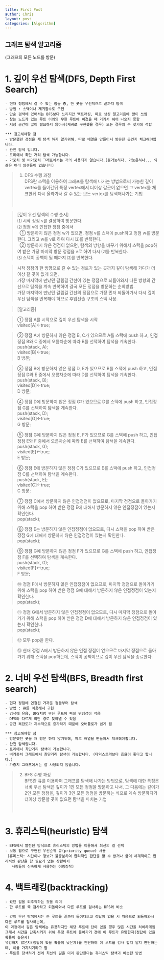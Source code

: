 ```yaml
---
title: First Post
author: Chris
layout: post
categories: [Algorithm]
---
```



## 그래프 탐색 알고리즘
(그래프의 모든 노드를 방문)

# 1. 깊이 우선 탐색(DFS, Depth First Search)
    - 현재 정점에서 갈 수 있는 점들 중, 한 곳을 우선적으로 끝까지 탐색
    - 방법 : 스택이나 재귀함수로 구현
    - 단순 검색에 있어서는 BFS보다 느리지만 백트래킹, 미로 생성 알고리즘에 많이 쓰임
    - 찾는 노드가 있는 루트 이외의 무한 루트에 빠졌을 때 거기서 헤어 나오지 못함
    - 저장 공간이 많이 필요하지 않아서(재귀로 구현했을 경우) 모든 경우의 수 찾기에 적합

    *** 참고해야할 점
    - 방문했던 정점을 재 탐색 하지 않기위해, 따로 배열을 만들어서 방문한 곳인지 체크해야합니다.
    - 완전 탐색 입니다.
    - 트리에서 최단 거리 탐색 가능합니다.
    - 가중치 및 비가중치 그래프에서는 거의 사용되지 않습니다.(불가능하다, 가능은하나... 와 같은 여러 의견들이 있습니다)

> 1) DFS 수행 과정  
DFS란 스택을 이용하여 그래프를 탐색해 나가는 방법으로써 가능한 깊이 vertex를 들어간뒤 특정 vertex에서 더이상 갈곳이 없으면 그 vertex를 체크한뒤 다시 올라가서 갈 수 있는 모든 vertex를 탐색해나가는 기법  <br><br>
<span class="image center"><img src="{{ 'assets/images/dfs_1.png' | relative_url }}" alt="" /></span>  

> [깊이 우선 탐색의 수행 순서]  
⑴ 시작 정점 v를 결정하여 방문한다.  
⑵ 정점 v에 인접한 정점 중에서  
&nbsp;&nbsp;① 방문하지 않은 정점 w가 있으면, 정점 v를 스택에 push하고 정점 w를 방문한다. 그리고 w를 v로 하여 다시 ⑵를 반복한다.  
&nbsp;&nbsp;② 방문하지 않은 정점이 없으면, 탐색의 방향을 바꾸기 위해서 스택을 pop하여 받은 가장 마지막 방문 정점을 v로 하여 다시 ⑵를 반복한다.  
⑶ 스택이 공백이 될 때까지 ⑵를 반복한다.  

> 시작 정점의 한 방향으로 갈 수 있는 경로가 있는 곳까지 깊이 탐색해 가다가 더 이상 갈 곳이 없게 되면,  
가장 마지막에 만났던 갈림길 간선이 있는 정점으로 되돌아와서 다른 방향의 간선으로 탐색을 계속 반복하여 결국 모든 정점을 방문하는 순회방법.  
가장 마지막에 만났던 갈림길 간선의 정점으로 가장 먼저 되돌아가서 다시 깊이 우선 탐색을 반복해야 하므로 후입선출 구조의 스택 사용.  

> [알고리즘]  
<span class="image center"><img src="{{ 'assets/images/dfs_2.png' | relative_url }}" alt="" /></span>  

> ① 정점 A를 시작으로 깊이 우선 탐색을 시작  
visited[A]←true;  
<span class="image center"><img src="{{ 'assets/images/dfs_3.png' | relative_url }}" alt="" /></span>  

> ② 정점 A에 방문하지 않은 정점 B, C가 있으므로 A를 스택에 push 하고, 인접정점 B와 C 중에서 오름차순에 따라 B를 선택하여 탐색을 계속한다.  
push(stack, A);  
visited[B]←true;  
B 방문;  
<span class="image center"><img src="{{ 'assets/images/dfs_4.png' | relative_url }}" alt="" /></span>  

> ③ 정점 B에 방문하지 않은 정점 D, E가 있으므로 B를 스택에 push 하고, 인접정점 D와 E 중에서 오름차순에 따라 D를 선택하여 탐색을 계속한다.  
push(stack, B);  
visited[D]←true;  
D 방문;  
<span class="image center"><img src="{{ 'assets/images/dfs_5.png' | relative_url }}" alt="" /></span>  

> ④ 정점 D에 방문하지 않은 정점 G가 있으므로 D를 스택에 push 하고, 인접정점 G를 선택하여 탐색을 계속한다.  
push(stack, D);  
visited[G]←true;  
G 방문;  
<span class="image center"><img src="{{ 'assets/images/dfs_6.png' | relative_url }}" alt="" /></span>  

> ⑤ 정점 G에 방문하지 않은 정점 E, F가 있으므로 G를 스택에 push 하고, 인접정점 E와 F 중에서 오름차순에 따라 E를 선택하여 탐색을 계속한다.  
push(stack, G);  
visited[E]←true;  
E 방문;  
<span class="image center"><img src="{{ 'assets/images/dfs_7.png' | relative_url }}" alt="" /></span>  

> ⑥ 정점 E에 방문하지 않은 정점 C가 있으므로 E를 스택에 push 하고, 인접정점 C를 선택하여 탐색을 계속한다.  
push(stack, E);  
visited[C]←true;  
C 방문;  
<span class="image center"><img src="{{ 'assets/images/dfs_8.png' | relative_url }}" alt="" /></span>  

> ⑦ 정점 C에서 방문하지 않은 인접정점이 없으므로, 마지막 정점으로 돌아가기 위해 스택을 pop 하여 받은 정점 E에 대해서 방문하지 않은 인접정점이 있는지 확인한다.  
pop(stack);  
<span class="image center"><img src="{{ 'assets/images/dfs_9.png' | relative_url }}" alt="" /></span>  

> ⑧ 정점 E는 방문하지 않은 인접정점이 없으므로, 다시 스택을 pop 하여 받은 정점 G에 대해서 방문하지 않은 인접정점이 있는지 확인한다.  
pop(stack);
<span class="image center"><img src="{{ 'assets/images/dfs_10.png' | relative_url }}" alt="" /></span>  

> ⑨ 정점 G에 방문하지 않은 정점 F가 있으므로 G를 스택에 push 하고, 인접정점 F를 선택하여 탐색을 계속한다.  
push(stack, G);  
visited[F]←true;  
F 방문;  
<span class="image center"><img src="{{ 'assets/images/dfs_11.png' | relative_url }}" alt="" /></span>  

> ⑩ 정점 F에서 방문하지 않은 인접정점이 없으므로, 마지막 정점으로 돌아가기 위해 스택을 pop 하여 받은 정점 G에 대해서 방문하지 않은 인접정점이 있는지 확인한다.  
pop(stack);  
<span class="image center"><img src="{{ 'assets/images/dfs_12.png' | relative_url }}" alt="" /></span>  

> ⑪ 정점 G에서 방문하지 않은 인접정점이 없으므로, 다시 마지막 정점으로 돌아가기 위해 스택을 pop 하여 받은 정점 D에 대해서 방문하지 않은 인접정점이 있는지 확인한다.  
pop(stack);  
<span class="image center"><img src="{{ 'assets/images/dfs_13.png' | relative_url }}" alt="" /></span>  


> ⑫ 모두 pop을 한다.  

> ⑬ 현재 정점 A에서 방문하지 않은 인접 정점이 없으므로 마지막 정점으로 돌아가기 위해 스택을 pop하는데, 스택이 공백이므로 깊이 우선 탐색을 종료한다.  
<span class="image center"><img src="{{ 'assets/images/dfs_14.png' | relative_url }}" alt="" /></span>  

# 2. 너비 우선 탐색(BFS, Breadth first search)
    - 현재 정점에 연결된 가까운 점들부터 탐색
    - 방법 : 큐를 이용해서 구현
    - 검색에 유용, DFS처럼 무한 루프에 빠질 위험성이 적음
    - DFS와 다르게 최단 경로 찾아낼 수 있음
    - 공간 복잡도가 지수적으로 증가하기 때문에 오버플로가 쉽게 됨

    *** 참고해야할 점
    - 방문했던 곳을 재 방문 하지 않기위해, 따로 배열을 만들어서 체크해야합니다.
    - 완전 탐색입니다.
    - 트리에서 최단거리 탐색이 가능합니다.
    - 비가중치 그래프에서 최단거리 탐색이 가능합니다. (다익스트라보다 효율이 좋다고 합니다.)
    - 가중치 그래프에서는 잘 사용되지 않습니다.

> 2) BFS 수행 과정  
BFS란 큐를 이용하며 그래프를 탐색해 나가는 방법으로, 탐색에 대한 특징은 너비 우선 탐색은 깊이가 1인 모든 정점을 방문하고 나서, 그 다음에는 깊이가 2인 모든 정점을, 깊이가 3인 모든 정점을 방문하는 식으로 계속 방문하다가 더이상 방문할 곳이 없으면 탐색을 마치는 기법  <br><br>
<span class="image center"><img src="{{ 'assets/images/bfs_1.png' | relative_url }}" alt="" /></span>  


# 3. 휴리스틱(heuristic) 탐색
    - BFS에서 발전된 방식으로 휴리스틱의 방법을 이용해서 최선의 길 선택
    - 보통 힙으로 구현된 우선순위 큐(priority queue) 사용
     (휴리스틱: 시간이나 정보가 불충분하여 합리적인 판단을 할 수 없거나 굳이 체계적이고 합리적인 판단을 할 필요가 없는 상황에서
       사람들이 신속하게 사용하는 어림짐작)


# 4. 백트래킹(backtracking)
    - 왔던 길을 되추적하는 것을 의미
    - 한 루트를 쭉 검사하고 되돌아와서 다른 루트를 검사하는 DFS와 비슷

    - 깊이 우선 탐색에서는 한 루트를 끝까지 들여다보고 정답이 없을 시 처음으로 되돌아와서 다른 루트를 검사하는데,
    이 과정에서 깊은 탐색에는 유용하지만 해당 루트에 답이 없을 경우 많은 시간을 허비하게됨
    그래서 시간을 단축시키기 위해 특정 루트에 들어가기 전에 이 루트가 유망한지(정답이 있을 확률이 높은지)
    유망하지 않은지(정답이 있을 확률이 낮은지)를 판단하여 이 루트를 검사 할지 말지 판단하는데, 이를 가지치기라고 함
    - 루트를 참색하기 전에 최선의 길을 미리 판단한다는 휴리스틱 탐색과 비슷한 방법
